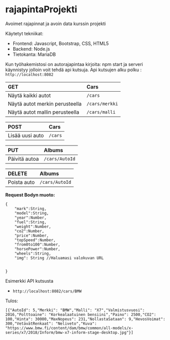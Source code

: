 # rajapintaProjekti
Avoimet rajapinnat ja avoin data kurssin projekti

Käytetyt tekniikat:
- Frontend: Javascript, Bootstrap, CSS, HTML5
- Backend: Node.js
- Tietokanta: MariaDB

Kun työhakemistosi on autorajapintaa
kirjoita: npm start ja serveri käynnistyy jolloin voit tehdä api
kutsuja. Api kutsujen alku polku : ```http://localhost:8082```

| **GET** | Cars |
| :--- | :--- |
| Näytä kaikki autot|  ```/cars``` |
| Näytä autot merkin perusteella | ```/cars/merkki``` |
| Näytä autot mallin perusteella | ```/cars/malli``` |

| **POST** | Cars |
| :--- | :--- |
| Lisää uusi auto |  ```/cars``` |

| **PUT** | Albums |
| :--- | :--- |
| Päivitä autoa |  ```/cars/AutoId``` |

| **DELETE** | Albums |
| :--- | :--- |
| Poista auto |  ```/cars/AutoId``` |

**Request Bodyn muoto:**
```
{
	"mark":String,
	"model":String,
	"year":Number,
	"fuel":String,
	"weight":Number,
	"co2":Number,
	"price":Number,
	"topSpeed":Number,
	"from0to100":Number,
	"horsePower":Number,
	"wheels":String,
	"img": String //Haluamasi valokuvan URL

	
}
```

Esimerkki API kutsusta
 - ```http://localhost:8082/cars/BMW```

Tulos:

```
[{"AutoId": 5,"Merkki": "BMW","Malli": "X7","Valmistusvuosi": 2016,"Polttoaine": "Korkealaatuinen bensiini","Paino": 2500,"CO2": 100,"Hinta": 30000,"MaxNopeus": 231,"NollastaSataan": 9,"HevosVoimat": 300,"VetävätRenkaat": "Neliveto","Kuva": "https://www.bmw.fi/content/dam/bmw/common/all-models/x-series/x7/2018/Inform/bmw-x7-inform-stage-desktop.jpg"}]
```
